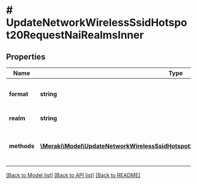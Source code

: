 # # UpdateNetworkWirelessSsidHotspot20RequestNaiRealmsInner

## Properties

Name | Type | Description | Notes
------------ | ------------- | ------------- | -------------
**format** | **string** | The format for the realm (&#39;1&#39; or &#39;0&#39;) | [optional]
**realm** | **string** | The name of the realm | [optional]
**methods** | [**\Meraki\Model\UpdateNetworkWirelessSsidHotspot20RequestNaiRealmsInnerMethodsInner[]**](UpdateNetworkWirelessSsidHotspot20RequestNaiRealmsInnerMethodsInner.md) | An array of EAP methods for the realm. | [optional]

[[Back to Model list]](../../README.md#models) [[Back to API list]](../../README.md#endpoints) [[Back to README]](../../README.md)
